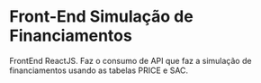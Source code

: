 # Front-End Simulação de Financiamentos

FrontEnd ReactJS.
Faz o consumo de API que faz a simulação de financiamentos usando as tabelas PRICE e SAC.

